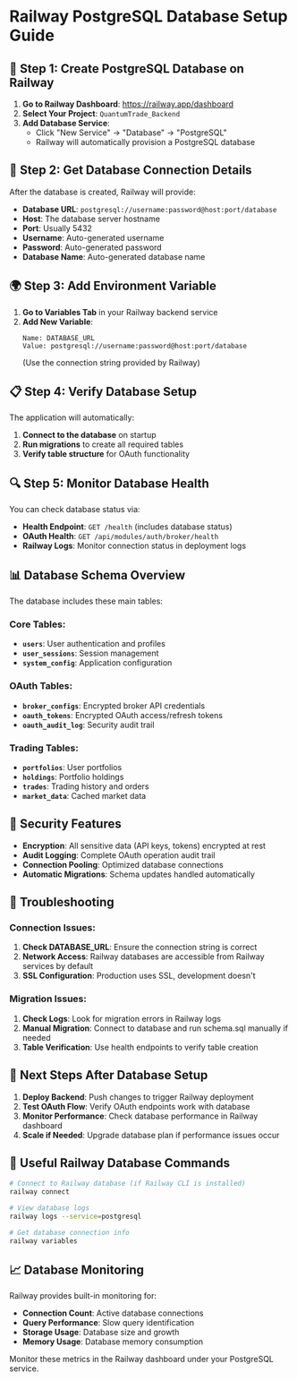 # Railway PostgreSQL Database Setup Guide

## 🚀 Step 1: Create PostgreSQL Database on Railway

1. **Go to Railway Dashboard**: https://railway.app/dashboard
2. **Select Your Project**: `QuantumTrade_Backend`
3. **Add Database Service**:
   - Click "New Service" → "Database" → "PostgreSQL"
   - Railway will automatically provision a PostgreSQL database

## 🔧 Step 2: Get Database Connection Details

After the database is created, Railway will provide:
- **Database URL**: `postgresql://username:password@host:port/database`
- **Host**: The database server hostname
- **Port**: Usually 5432
- **Username**: Auto-generated username
- **Password**: Auto-generated password
- **Database Name**: Auto-generated database name

## 🌍 Step 3: Add Environment Variable

1. **Go to Variables Tab** in your Railway backend service
2. **Add New Variable**:
   ```
   Name: DATABASE_URL
   Value: postgresql://username:password@host:port/database
   ```
   (Use the connection string provided by Railway)

## 📋 Step 4: Verify Database Setup

The application will automatically:
1. **Connect to the database** on startup
2. **Run migrations** to create all required tables
3. **Verify table structure** for OAuth functionality

## 🔍 Step 5: Monitor Database Health

You can check database status via:
- **Health Endpoint**: `GET /health` (includes database status)
- **OAuth Health**: `GET /api/modules/auth/broker/health`
- **Railway Logs**: Monitor connection status in deployment logs

## 📊 Database Schema Overview

The database includes these main tables:

### Core Tables:
- **`users`**: User authentication and profiles
- **`user_sessions`**: Session management
- **`system_config`**: Application configuration

### OAuth Tables:
- **`broker_configs`**: Encrypted broker API credentials
- **`oauth_tokens`**: Encrypted OAuth access/refresh tokens
- **`oauth_audit_log`**: Security audit trail

### Trading Tables:
- **`portfolios`**: User portfolios
- **`holdings`**: Portfolio holdings
- **`trades`**: Trading history and orders
- **`market_data`**: Cached market data

## 🔐 Security Features

- **Encryption**: All sensitive data (API keys, tokens) encrypted at rest
- **Audit Logging**: Complete OAuth operation audit trail
- **Connection Pooling**: Optimized database connections
- **Automatic Migrations**: Schema updates handled automatically

## 🚨 Troubleshooting

### Connection Issues:
1. **Check DATABASE_URL**: Ensure the connection string is correct
2. **Network Access**: Railway databases are accessible from Railway services by default
3. **SSL Configuration**: Production uses SSL, development doesn't

### Migration Issues:
1. **Check Logs**: Look for migration errors in Railway logs
2. **Manual Migration**: Connect to database and run schema.sql manually if needed
3. **Table Verification**: Use health endpoints to verify table creation

## 📝 Next Steps After Database Setup

1. **Deploy Backend**: Push changes to trigger Railway deployment
2. **Test OAuth Flow**: Verify OAuth endpoints work with database
3. **Monitor Performance**: Check database performance in Railway dashboard
4. **Scale if Needed**: Upgrade database plan if performance issues occur

## 🔗 Useful Railway Database Commands

```bash
# Connect to Railway database (if Railway CLI is installed)
railway connect

# View database logs
railway logs --service=postgresql

# Get database connection info
railway variables
```

## 📈 Database Monitoring

Railway provides built-in monitoring for:
- **Connection Count**: Active database connections
- **Query Performance**: Slow query identification
- **Storage Usage**: Database size and growth
- **Memory Usage**: Database memory consumption

Monitor these metrics in the Railway dashboard under your PostgreSQL service.